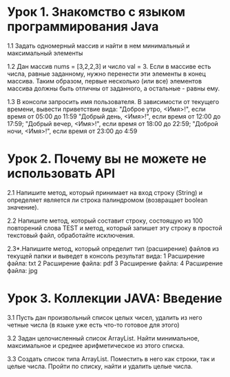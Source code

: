 # Урок 1. Знакомство с языком программирования Java
1.1  Задать одномерный массив и найти в нем минимальный и максимальный элементы

1.2 Дан массив nums = [3,2,2,3] и число val = 3.
Если в массиве есть числа, равные заданному, нужно перенести эти элементы в конец массива.
Таким образом, первые несколько (или все) элементов массива должны быть отличны от заданного, а остальные - равны ему.

1.3 В консоли запросить имя пользователя. В зависимости от текущего времени, вывести приветствие вида:
"Доброе утро, <Имя>!", если время от 05:00 до 11:59
"Добрый день, <Имя>!", если время от 12:00 до 17:59;
"Добрый вечер, <Имя>!", если время от 18:00 до 22:59;
"Доброй ночи, <Имя>!", если время от 23:00 до 4:59


# Урок 2. Почему вы не можете не использовать API
2.1 Напишите метод, который принимает на вход строку (String) и определяет является ли строка палиндромом (возвращает boolean значение).

2.2 Напишите метод, который составит строку, состоящую из 100 повторений слова TEST и метод, который запишет эту строку в простой текстовый файл, обработайте исключения.

2.3*.Напишите метод, который определит тип (расширение) файлов из текущей папки и выведет в консоль результат вида:
        1 Расширение файла: txt
        2 Расширение файла: pdf
        3 Расширение файла: 
        4 Расширение файла: jpg


# Урок 3. Коллекции JAVA: Введение
3.1 Пусть дан произвольный список целых чисел, удалить из него четные числа (в языке уже есть что-то готовое для этого)

3.2 Задан целочисленный список ArrayList. Найти минимальное, максимальное и среднее арифметическое из этого списка.

3.3 Создать список типа ArrayList<String>. Поместить в него как строки, так и целые числа. Пройти по списку, найти и удалить целые числа.        